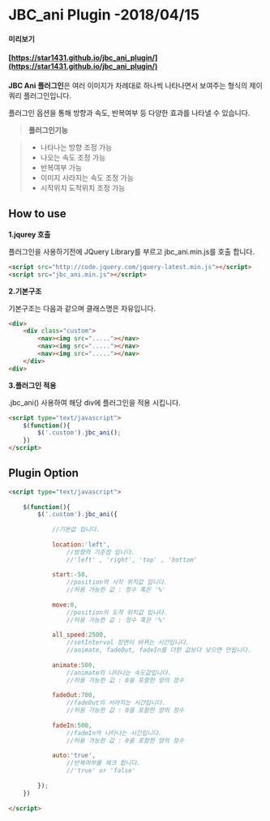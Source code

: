 
JBC_ani Plugin -2018/04/15
============
#### 미리보기

#### [https://star1431.github.io/jbc_ani_plugin/](https://star1431.github.io/jbc_ani_plugin/)

**JBC Ani 플러그인**은 여러 이미지가 차례대로 하나씩 나타나면서 보여주는 형식의 제이쿼리 플러그인입니다.

플러그인 옵션을 통해 방향과 속도, 반복여부 등 다양한 효과를 나타낼 수 있습니다.

> **플러그인기능**

> - 나타나는 방향 조정 가능
> - 나오는 속도 조정 가능
> - 반복여부 가능
> - 이미지 사라지는 속도 조정 가능
> - 시작위치 도착위치 조정 가능




## How to use
**1.jqurey 호출**

플러그인을 사용하기전에 JQuery Library를 부르고 jbc_ani.min.js를 호출 합니다.
```html
<script src="http://code.jquery.com/jquery-latest.min.js"></script>
<script src="jbc_ani.min.js"></script> 
```
**2.기본구조**

기본구조는 다음과 같으며 클래스명은 자유입니다.
```html
<div> 
    <div class="custom">
        <nav><img src="....."></nav>
        <nav><img src="....."></nav>
        <nav><img src="....."></nav>
    </div>    
<div> 
```

**3.플러그인 적용**

.jbc_ani() 사용하여 해당 div에 플러그인을 적용 시킵니다.
```html
<script type="text/javascript">
    $(function(){
        $('.custom').jbc_ani();
    })
</script> 
```





## Plugin Option
```html
<script type="text/javascript">
 
    $(function(){
        $('.custom').jbc_ani({
             
            //기본값 입니다.
    
            location:'left',
                //방향의 기준점 입니다. 
                //'left' , 'right', 'top' , 'bottom' 
    
            start:-50,
                //position의 시작 위치값 입니다.
                //허용 가능한 값 : 정수 혹은 '%'
    
            move:0,
                //position의 도착 위치값 입니다.
                //허용 가능한 값 : 정수 혹은 '%'
    
            all_speed:2500,
                //setInterval 장면이 바뀌는 시간입니다.
                //animate, fadeOut, fadeIn를 더한 값보다 낮으면 안됩니다.
    
            animate:500,
                //animate의 나타나는 속도값입니다.
                //허용 가능한 값 : 0을 포함한 양의 정수
    
            fadeOut:700,
                //fadeOut의 사라지는 시간입니다.
                //허용 가능한 값 : 0을 포함한 양의 정수
    
            fadeIn:500,
                //fadeIn의 나타나는 시간입니다.
                //허용 가능한 값 : 0을 포함한 양의 정수
    
            auto:'true',
                //반복여부를 체크 합니다. 
                //'true' or 'false' 
 
        });
    })
 
</script> 
```
